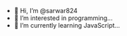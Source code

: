 - 👋 Hi, I’m @sarwar824
- 👀 I’m interested in programming...
- 🌱 I’m currently learning JavaScript...

<!---
sarwar824/sarwar824 is a ✨ special ✨ repository because its `README.md` (this file) appears on your GitHub profile.
You can click the Preview link to take a look at your changes.
--->
